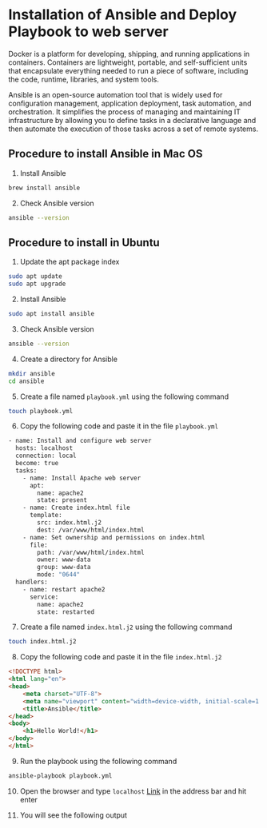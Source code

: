 # Installation of Ansible and Deploy Playbook to web server
Docker is a platform for developing, shipping, and running applications in containers. Containers are lightweight, portable, and self-sufficient units that encapsulate everything needed to run a piece of software, including the code, runtime, libraries, and system tools. 

Ansible is an open-source automation tool that is widely used for configuration management, application deployment, task automation, and orchestration. It simplifies the process of managing and maintaining IT infrastructure by allowing you to define tasks in a declarative language and then automate the execution of those tasks across a set of remote systems.


## Procedure to install Ansible in Mac OS

1. Install Ansible

``` bash
brew install ansible
```

2. Check Ansible version

``` bash
ansible --version
```

## Procedure to install in Ubuntu

1. Update the apt package index

``` bash
sudo apt update
sudo apt upgrade
```

2. Install Ansible

``` bash
sudo apt install ansible
```

3. Check Ansible version

``` bash
ansible --version
```

4. Create a directory for Ansible

``` bash
mkdir ansible
cd ansible
```

5. Create a file named `playbook.yml` using the following command

``` bash
touch playbook.yml
```

6. Copy the following code and paste it in the file `playbook.yml`

``` bash
- name: Install and configure web server
  hosts: localhost
  connection: local
  become: true
  tasks:
    - name: Install Apache web server
      apt:
        name: apache2
        state: present
    - name: Create index.html file
      template:
        src: index.html.j2
        dest: /var/www/html/index.html
    - name: Set ownership and permissions on index.html
      file:
        path: /var/www/html/index.html
        owner: www-data
        group: www-data
        mode: "0644"
  handlers:
    - name: restart apache2
      service:
        name: apache2
        state: restarted
```

7. Create a file named `index.html.j2` using the following command

``` bash
touch index.html.j2
```

8. Copy the following code and paste it in the file `index.html.j2`

``` html
<!DOCTYPE html>
<html lang="en">
<head>
    <meta charset="UTF-8">
    <meta name="viewport" content="width=device-width, initial-scale=1.0">
    <title>Ansible</title>
</head>
<body>
    <h1>Hello World!</h1>
</body>
</html>
```

9. Run the playbook using the following command

``` bash
ansible-playbook playbook.yml
```

10. Open the browser and type `localhost` [Link](https://localhost) in the address bar and hit enter

11. You will see the following output
